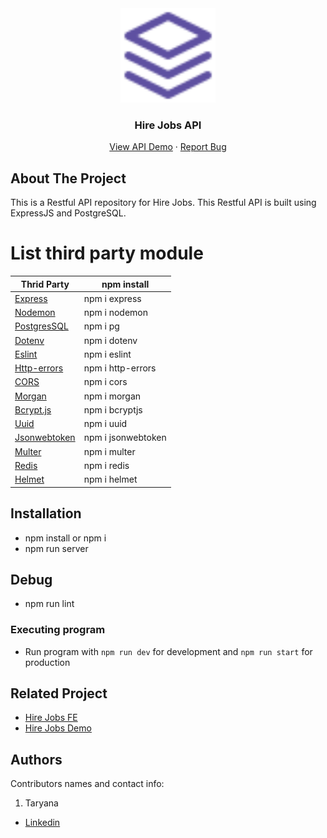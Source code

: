 <div align="center">
  <img src="./readme/logo.svg" width="30%"/>
</div>
<h3 align="center">Hire Jobs API</h3>
<p align="center">
  <a href="https://hire-jobs-be-production.up.railway.app/" target="_blank">View API Demo</a>
  ·
  <a href="https://github.com/nhana557/Hire-Jobs-BE/issues">Report Bug</a>
</p>

<!-- ABOUT THE PROJECT -->

## About The Project

This is a Restful API repository for Hire Jobs. This Restful API is built using ExpressJS and PostgreSQL.
# List third party module
| Thrid Party | npm install |
| ------ | ------ |
| [Express] | npm i express  |
| [Nodemon] | npm i nodemon  |
| [PostgresSQL] | npm i pg |
| [Dotenv] | npm i dotenv |
| [Eslint] | npm i eslint |
| [Http-errors] | npm i http-errors |
| [CORS] | npm i cors |
| [Morgan] |  npm i morgan  |
| [Bcrypt.js] | npm i bcryptjs |
| [Uuid] | npm i uuid |
| [Jsonwebtoken] | npm i jsonwebtoken |
| [Multer] | npm i multer |
| [Redis] | npm i redis |
| [Helmet] | npm i helmet|



[express]: <http://expressjs.com>
[Nodemon]: <https://www.npmjs.com/package/nodemon>
[Morgan]: <https://www.npmjs.com/package/morgan>
[PostgresSQL]: <https://node-postgres.com>
[Dotenv]: <https://www.npmjs.com/package/dotenv>
[CORS]: <https://www.npmjs.com/package/cors>
[Eslint]: <https://eslint.org>
[Http-errors]: <https://www.npmjs.com/package/http-errors>
[Bcrypt.js]: <https://www.npmjs.com/package/bcryptjs>
[Uuid]: <https://www.npmjs.com/package/uuid>
[Jsonwebtoken]: <https://www.npmjs.com/package/jsonwebtoken>
[Multer]: <https://www.npmjs.com/package/multer>
[Redis]: <https://www.npmjs.com/package/redis>
[Helmet]: <https://www.npmjs.com/package/helmet>


## Installation

- npm install or npm i
- npm run server

## Debug

- npm run lint

### Executing program

- Run program with `npm run dev` for development and `npm run start` for production

<!-- RELATED PROJECT -->

## Related Project

- [Hire Jobs FE](https://github.com/nhana557/fe-hire-jobs)
- [Hire Jobs Demo](https://fe-hire-jobs.vercel.app/)

## Authors

Contributors names and contact info:

1. Taryana

- [Linkedin](https://www.linkedin.com/in/taryana10/)

